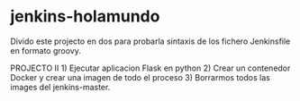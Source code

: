 # jenkins-holamundo
Divido este projecto en dos para probarla sintaxis de los fichero Jenkinsfile en formato groovy.

PROJECTO II
    1) Ejecutar aplicacion Flask en python
    2) Crear un contenedor Docker y crear una imagen de todo el proceso
    3) Borrarmos todos las images del jenkins-master.
